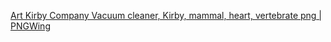 



[Art Kirby Company Vacuum cleaner, Kirby, mammal, heart, vertebrate png | PNGWing](https://www.pngwing.com/en/free-png-nxwju)

